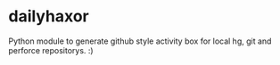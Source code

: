 # dailyhaxor
Python module to generate github style activity box for local hg, git and perforce repositorys. :)
